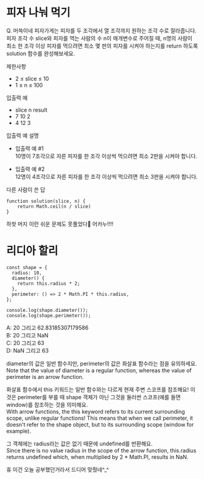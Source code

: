 # 피자 나눠 먹기
Q. 머쓱이네 피자가게는 피자를 두 조각에서 열 조각까지 원하는 조각 수로 잘라줍니다. 피자 조각 수 slice와 피자를 먹는 사람의 수 n이 매개변수로 주어질 때, n명의 사람이 최소 한 조각 이상 피자를 먹으려면 최소 몇 판의 피자를 시켜야 하는지를 return 하도록 solution 함수를 완성해보세요.

제한사항
- 2 ≤ slice ≤ 10
- 1 ≤ n ≤ 100

입출력 예
- slice	n	result
- 7	10	2
- 4	12	3

입출력 예 설명
- 입출력 예 #1<br>
10명이 7조각으로 자른 피자를 한 조각 이상씩 먹으려면 최소 2판을 시켜야 합니다.

- 입출력 예 #2<br>
12명이 4조각으로 자른 피자를 한 조각 이상씩 먹으려면 최소 3판을 시켜야 합니다.

다른 사람이 쓴 답
```
function solution(slice, n) {
    return Math.ceil(n / slice)
}
```
하핫 머지 이런 쉬운 문제도 못풀었다🥹 어카누!!!!

# 리디아 할리
```
const shape = {
  radius: 10,
  diameter() {
    return this.radius * 2;
  },
  perimeter: () => 2 * Math.PI * this.radius,
};

console.log(shape.diameter());
console.log(shape.perimeter());
```
A: 20 그리고 62.83185307179586<br>
B: 20 그리고 NaN<br>
C: 20 그리고 63<br>
D: NaN 그리고 63<br>

diameter의 값은 일반 함수지만, perimeter의 값은 화살표 함수라는 점을 유의하세요.<br>
Note that the value of diameter is a regular function, whereas the value of perimeter is an arrow function.


화살표 함수에서 this 키워드는 일반 함수와는 다르게 현재 주변 스코프를 참조해요! 이것은 perimeter를 부를 때 shape 객체가 아닌 그것을 둘러싼 스코프(예를 들면 window)를 참조하는 것을 의미해요.<br>
With arrow functions, the this keyword refers to its current surrounding scope, unlike regular functions! This means that when we call perimeter, it doesn't refer to the shape object, but to its surrounding scope (window for example).


그 객체에는 radius라는 값은 없기 때문에 undefined를 반환해요.<br>
Since there is no value radius in the scope of the arrow function, this.radius returns undefined which, when multiplied by 2 * Math.PI, results in NaN.

휴 이건 오늘 공부했던거라서 드디어 맞췄네^_^
